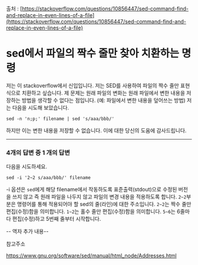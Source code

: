 출처 : [https://stackoverflow.com/questions/10856447/sed-command-find-and-replace-in-even-lines-of-a-file](https://stackoverflow.com/questions/10856447/sed-command-find-and-replace-in-even-lines-of-a-file)

# sed에서 파일의 짝수 줄만 찾아 치환하는 명령

저는 이 stackoverflow에서 신입입니다. 저는 SED를 사용하여 파일의 짝수 줄만 표현식으로 치환하고 싶습니다. 제 문제는 원래 파일의 변화는 원래 파일에서 변한 내용을 저장하는 방법을 생각할 수 없다는 점입니다. (예: 파일에서 변한 내용을 덮어쓰는 방법) 저는 다음을 시도해 보았습니다.

```shell
sed -n 'n;p;' filename | sed 's/aaa/bbb/'
```

하지만 이는 변한 내용을 저장할 수 없습니다. 이에 대한 당신의 도움에 감사드립니다.

---

### 4개의 답변 중 1 개의 답변

다음을 시도하세요.

```shell
sed -i '2~2 s/aaa/bbb/' filename
```

-i 옵션은 `sed`에게 해당 filename에서 작동하도록 표준출력(stdout)으로 수정된 버전을 쓰지 않고 즉 원래 파일을 나두지 않고 파일의 변경 내용을 적용하도록 합니다. `2~2`부분은 명령어를 통해 적용되어야 할 sed의 줄(라인)에 대한 주소입니다. `2~2`는 짝수 줄만 편집(수정)함을 의미합니다. `1~2`는 홀수 줄만 편집(수정)함을 의미합니다. `5~6`는 6줄마다 편집(수정)하고 5번째 줄부터 시작합니다.

-- 역자 추가 내용--

참고주소

https://www.gnu.org/software/sed/manual/html_node/Addresses.html

